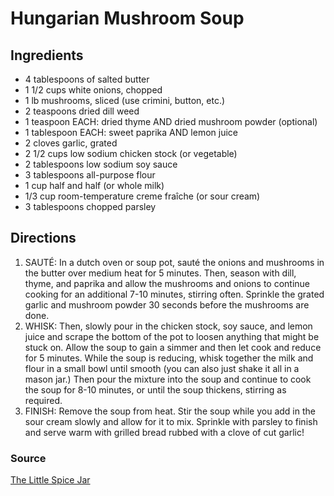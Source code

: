 # Hungarian Mushroom Soup

## Ingredients

- 4 tablespoons of salted butter
- 1 1/2 cups white onions, chopped
- 1 lb mushrooms, sliced (use crimini, button, etc.)
- 2 teaspoons dried dill weed
- 1 teaspoon EACH: dried thyme AND dried mushroom powder (optional)
- 1 tablespoon EACH: sweet paprika AND lemon juice
- 2 cloves garlic, grated
- 2 1/2 cups low sodium chicken stock (or vegetable)
- 2 tablespoons low sodium soy sauce
- 3 tablespoons all-purpose flour
- 1 cup half and half (or whole milk)
- 1/3 cup room-temperature creme fraîche (or sour cream)
- 3 tablespoons chopped parsley

## Directions

1. SAUTÉ: In a dutch oven or soup pot, sauté the onions and mushrooms in the
   butter over medium heat for 5 minutes. Then, season with dill, thyme, and
   paprika and allow the mushrooms and onions to continue cooking for an
   additional 7-10 minutes, stirring often. Sprinkle the grated garlic and
   mushroom powder 30 seconds before the mushrooms are done.
1. WHISK: Then, slowly pour in the chicken stock, soy sauce, and lemon juice
   and scrape the bottom of the pot to loosen anything that might be stuck on.
   Allow the soup to gain a simmer and then let cook and reduce for 5 minutes.
   While the soup is reducing, whisk together the milk and flour in a small
   bowl until smooth (you can also just shake it all in a mason jar.) Then pour
   the mixture into the soup and continue to cook the soup for 8-10 minutes, or
   until the soup thickens, stirring as required.
1. FINISH: Remove the soup from heat. Stir the soup while you add in the
   sour cream slowly and allow for it to mix. Sprinkle with parsley to
   finish and serve warm with grilled bread rubbed with a clove of cut
   garlic!

### Source

[The Little Spice Jar](https://littlespicejar.com/hungarian-mushroom-soup/)
